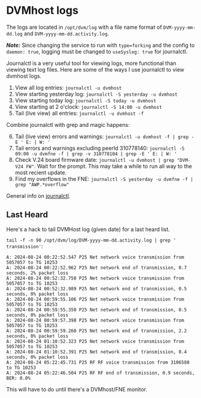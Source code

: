 # DVMhost logs

The logs are located in `/opt/dvm/log`  with a file name format of `DVM-yyyy-mm-dd.log` and `DVM-yyyy-mm-dd.activity.log`. 

***Note:*** Since changing the service to run with `type=forking` and the config to `daemon: true`, logging must be changed to `useSyslog: true` for journalctl.

Journalctl is a very useful tool for viewing logs, more functional than viewing text log files. Here are some of the ways I use journalctl to view dvmhost logs. 
1. View all log entries: `journalctl -u dvmhost`
2. View starting yesterday log: `journalctl -S yesterday -u dvmhost`
3. View starting today log: `journalctl -S today -u dvmhost`
4. View starting at 2 o'clock: `journalctl -S 14:00 -u dvmhost`
5. Tail (live view) all entries: `journalctl -u dvmhost -f`

Combine journalctl with grep and magic happens:

6. Tail (live view) errors and warnings: `journalctl -u dvmhost -f | grep -E ' E: | W: '`
7. Tail errors and warnings excluding peerId 310778140: `journalctl -S 09:00 -u dvmfne -f | grep -v 310778104 | grep -E ' E: | W: '`
8. Check V.24 board firmware date: `journalctl -u dvmhost | grep "DVM-V24 FW"`. Wait for the prompt. This may take a while to run all way to the most recient update.
9. Find my overflows in the FNE: `journalctl -S yesterday -u dvmfne -f | grep "AWP.*overflow"`

General info on [journalctl](https://www.digitalocean.com/community/tutorials/how-to-use-journalctl-to-view-and-manipulate-systemd-logs).

## Last Heard

Here's a hack to tail DVMHost log (given date) for a last heard list. 

`tail -f -n 90 /opt/dvm/log/DVM-yyyy-mm-dd.activity.log | grep ' transmission'`: 

```
A: 2024-08-24 00:22:52.547 P25 Net network voice transmission from 5057057 to TG 10253
A: 2024-08-24 00:22:52.962 P25 Net network end of transmission, 0.7 seconds, 2% packet loss
A: 2024-08-24 00:52:32.750 P25 Net network voice transmission from 5057057 to TG 10253
A: 2024-08-24 00:52:32.989 P25 Net network end of transmission, 0.5 seconds, 0% packet loss
A: 2024-08-24 00:59:55.106 P25 Net network voice transmission from 5057057 to TG 10253
A: 2024-08-24 00:59:55.350 P25 Net network end of transmission, 0.5 seconds, 0% packet loss
A: 2024-08-24 00:59:57.398 P25 Net network voice transmission from 5057057 to TG 10253
A: 2024-08-24 00:59:59.260 P25 Net network end of transmission, 2.2 seconds, 0% packet loss
A: 2024-08-24 01:10:52.323 P25 Net network voice transmission from 5057057 to TG 10253
A: 2024-08-24 01:10:52.391 P25 Net network end of transmission, 0.4 seconds, 0% packet loss
A: 2024-08-24 05:22:45.731 P25 RF RF voice transmission from 3106588 to TG 10253
A: 2024-08-24 05:22:46.504 P25 RF RF end of transmission, 0.9 seconds, BER: 0.0%
```
This will have to do until there's a DVMhost/FNE monitor. 
